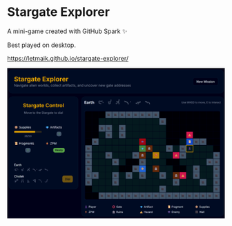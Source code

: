 # Stargate Explorer

A mini-game created with GitHub Spark ✨

Best played on desktop.

https://letmaik.github.io/stargate-explorer/

![screenshot](screenshot.png)

